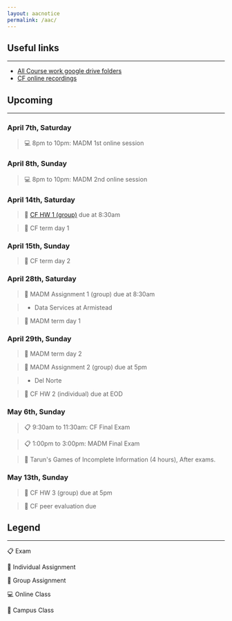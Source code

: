 ```yaml
---
layout: aacnotice
permalink: /aac/
---
```


## Useful links

----
* [All Course work google drive folders](https://drive.google.com/drive/u/1/folders/1mYYYbyB3R1y9sBMQAwEXjPEb63WUc4CH)
* [CF online recordings](https://drive.google.com/drive/folders/1X7yVbCScdB6gCNLyVEgFAQ7XfKT9nFCn)

## Upcoming

----

### April 7th, Saturday
> :computer: 8pm to 10pm: MADM 1st online session

### April 8th, Sunday
> :computer: 8pm to 10pm: MADM 2nd online session

### April 14th, Saturday
> :busts_in_silhouette: [CF HW 1 (group)](http://lms2.exchange.isb.edu/mod/resource/view.php?id=55501) due at 8:30am

> :notebook: CF term day 1

### April 15th, Sunday
> :notebook: CF term day 2

### April 28th, Saturday
> :busts_in_silhouette: MADM Assignment 1 (group) due at 8:30am

> * Data Services at Armistead

> :notebook: MADM term day 1

### April 29th, Sunday
> :notebook: MADM term day 2

> :busts_in_silhouette: MADM Assignment 2 (group) due at 5pm

> * Del Norte

> :bust_in_silhouette: CF HW 2 (individual) due at EOD

### May 6th, Sunday
> :clipboard: 9:30am to 11:30am: CF Final Exam

> :clipboard: 1:00pm to 3:00pm: MADM Final Exam

> :notebook: Tarun's Games of Incomplete Information (4 hours), After exams.

### May 13th, Sunday
> :busts_in_silhouette: CF HW 3 (group) due at 5pm

> :bust_in_silhouette: CF peer evaluation due


## Legend

----
:clipboard: Exam

:bust_in_silhouette: Individual Assignment

:busts_in_silhouette: Group Assignment

:computer: Online Class

:notebook: Campus Class
